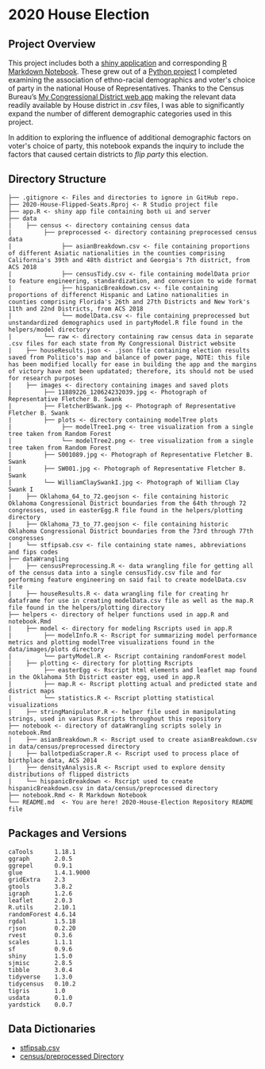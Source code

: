 # 2020 House Election

## Project Overview

This project includes both a [shiny application](https://samuelswank.shinyapps.io/2020-House-Election/) and corresponding [R Markdown Notebook](https://rpubs.com/shengjiyang/House-2020). These grew out of a [Python project](https://github.com/shengjiyang/2016-House-Election) I completed examining the association of ethno-racial demographics and voter's choice of party in the national House of Representatives. Thanks to the Census Bureau’s [My Congressional District web app](https://www.census.gov/mycd/) making the relevant data readily available by House district in *.csv* files, I was able to significantly expand the number of different demographic categories used in this project.

In addition to exploring the influence of additional demographic factors on voter's choice of party, this notebook expands the inquiry to include the factors that caused certain districts to *flip party* this election.

## Directory Structure

```
├── .gitignore <- Files and directories to ignore in GitHub repo.
├── 2020-House-Flipped-Seats.Rproj <- R Studio project file
├── app.R <- shiny app file containing both ui and server
├── data
|    ├── census <- directory containing census data
|         ├── preprocessed <- directory containing preprocessed census data
|              ├── asianBreakdown.csv <- file containing proportions of different Asiatic nationalities in the counties comprising California's 39th and 48th district and Georgia's 7th district, from ACS 2018
|              ├── censusTidy.csv <- file containing modelData prior to feature engineering, standardization, and conversion to wide format
|              ├── hispanicBreakdown.csv <- file containing proportions of differenct Hispanic and Latino nationalities in counties comprising Florida's 26th and 27th Districts and New York's 11th and 22nd Districts, from ACS 2018
|              └── modelData.csv <- file containing preprocessed but unstandardized demographics used in partyModel.R file found in the helpers/model directory
|         └── raw <- directory containing raw census data in separate .csv files for each state from My Congressional District website
|    ├── houseResults.json <- .json file containing election results saved from Politico's map and balance of power page, NOTE: this file has been modified locally for ease in building the app and the margins of victory have not been updatated; therefore, its should not be used for research purposes
|    ├── images <- directory containing images and saved plots
|         ├── 11889226_120624232039.jpg <- Photograph of Representative Fletcher B. Swank
|         ├── FletcherBSwank.jpg <- Photograph of Representative Fletcher B. Swank
|         ├── plots <- directory containing modelTree plots
|              ├── modelTree1.png <- tree visualization from a single tree taken from Random Forest
|              └── modelTree2.png <- tree visualization from a single tree taken from Random Forest
|         ├── S001089.jpg <- Photograph of Representative Fletcher B. Swank
|         ├── SW001.jpg <- Photograph of Representative Fletcher B. Swank
|         └── WilliamClaySwankI.jpg <- Photograph of William Clay Swank I
|    ├── Oklahoma_64_to_72.geojson <- file containing historic Oklahoma Congressional District boundaries from the 64th through 72 congresses, used in easterEgg.R file found in the helpers/plotting directory
|    ├── Oklahoma_73_to_77.geojson <- file containing historic Oklahoma Congressional District boundaries from the 73rd through 77th congresses 
|    └── stfipsab.csv <- file containing state names, abbreviations and fips codes
├── dataWrangling
|    ├── censusPreprocessing.R <- data wrangling file for getting all of the census data into a single censusTidy.csv file and for performing feature engineering on said fail to create modelData.csv file
|    ├── houseResults.R <- data wrangling file for creating hr dataframe for use in creating modelData.csv file as well as the map.R file found in the helpers/plotting directory
├── helpers <- directory of helper functions used in app.R and notebook.Rmd
|    ├── model <- directory for modeling Rscripts used in app.R
|         ├── modelInfo.R <- Rscript for summarizing model performance metrics and plotting modelTree visualizations found in the data/images/plots directory
|         └── partyModel.R <- Rscript containing randomForest model
|    ├── plotting <- directory for plotting Rscripts
|         ├── easterEgg <- Rscript html elements and leaflet map found in the Oklahoma 5th District easter egg, used in app.R
|         ├── map.R <- Rscript plotting actual and predicted state and district maps
|         └── statistics.R <- Rscript plotting statistical visualizations
|    ├── stringManipulator.R <- helper file used in manipulating strings, used in various Rscripts throughout this repository
├── notebook <- directory of dataWrangling scripts solely in notebook.Rmd
|    ├── asianBreakdown.R <- Rscript used to create asianBreakdown.csv in data/census/preprocessed directory
|    ├── ballotpediaScraper.R <- Rscript used to process place of birthplace data, ACS 2014
|    ├── densityAnalysis.R <- Rscript used to explore density distributions of flipped districts
|    └── hispanicBreakdown <- Rscript used to create hispanicBreakdown.csv in data/census/preprocessed directory
├── notebook.Rmd <- R Markdown Notebook
└── README.md  <- You are here! 2020-House-Election Repository README file
```

## Packages and Versions

```
caTools      1.18.1
ggraph       2.0.5
ggrepel      0.9.1
glue         1.4.1.9000
gridExtra    2.3
gtools       3.8.2
igraph       1.2.6
leaflet      2.0.3
R.utils      2.10.1
randomForest 4.6.14
rgdal        1.5.18
rjson        0.2.20
rvest        0.3.6
scales       1.1.1
sf           0.9.6
shiny        1.5.0
sjmisc       2.8.5
tibble       3.0.4
tidyverse    1.3.0
tidycensus   0.10.2
tigris       1.0
usdata       0.1.0
yardstick    0.0.7
```

## Data Dictionaries

- [stfipsab.csv](data/DATADICTIONARY.md)
- [census/preprocessed Directory](data/census/demographics/preprocessed/DATADICTIONARY.md)